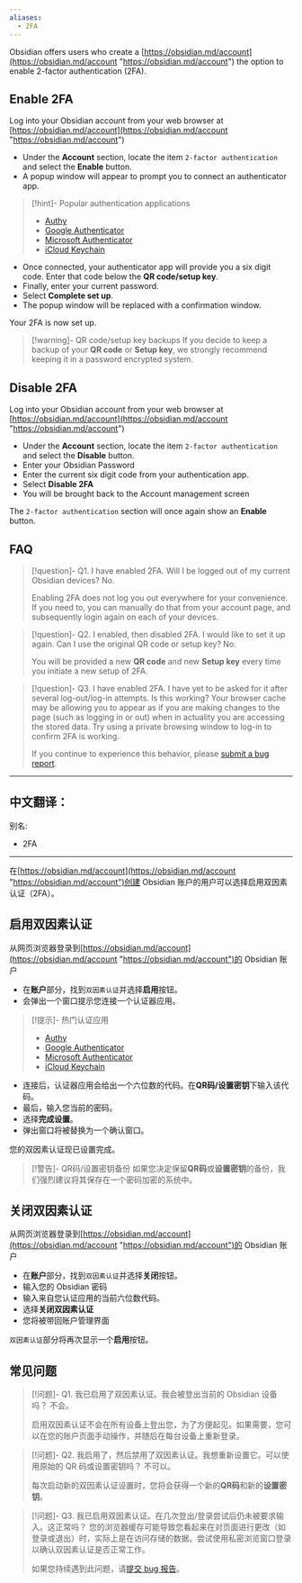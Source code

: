 ```yaml
---
aliases:
  - 2FA
---
```


Obsidian offers users who create a [https://obsidian.md/account](https://obsidian.md/account "https://obsidian.md/account") the option to enable 2-factor authentication (2FA).


## Enable 2FA

Log into your Obsidian account from your web browser at [https://obsidian.md/account](https://obsidian.md/account "https://obsidian.md/account")

- Under the **Account** section, locate the item `2-factor authentication` and select the **Enable** button. 
- A popup window will appear to prompt you to connect an authenticator app.

> [!hint]- Popular authentication applications
> - [Authy](https://authy.com "https://authy.com")
> - [Google Authenticator](https://play.google.com/store/apps/details?id=com.google.android.apps.authenticator2 "https://play.google.com/store/apps/details?id=com.google.android.apps.authenticator2")
> - [Microsoft Authenticator](https://www.microsoft.com/en-us/security/mobile-authenticator-app "https://www.microsoft.com/en-us/security/mobile-authenticator-app")
> - [iCloud Keychain](https://support.apple.com/en-gb/guide/iphone/ipha6173c19f/ios "https://support.apple.com/en-gb/guide/iphone/ipha6173c19f/ios")

- Once connected, your authenticator app will provide you a six digit code. Enter that code below the **QR code/setup key**. 
- Finally, enter your current password.
- Select **Complete set up**.
- The popup window will be replaced with a confirmation window. 

Your 2FA is now set up.

> [!warning]- QR code/setup key backups
> If you decide to keep a backup of your **QR code** or **Setup key**, we strongly recommend keeping it in a password encrypted system.

## Disable 2FA

Log into your Obsidian account from your web browser at [https://obsidian.md/account](https://obsidian.md/account "https://obsidian.md/account")

- Under the **Account** section, locate the item `2-factor authentication` and select the **Disable** button. 
- Enter your Obsidian Password
- Enter the current six digit code from your authentication app.
- Select **Disable 2FA**
- You will be brought back to the Account management screen

The `2-factor authentication` section will once again show an **Enable** button.

## FAQ

> [!question]- Q1. I have enabled 2FA. Will I be logged out of my current Obsidian devices?
> No. 
> 
> Enabling 2FA does not log you out everywhere for your convenience. If you need to, you can manually do that from your account page, and subsequently login again on each of your devices.

> [!question]- Q2. I enabled, then disabled 2FA. I would like to set it up again. Can I use the original QR code or setup key?
> No. 
> 
> You will be provided a new **QR code** and new **Setup key** every time you initiate a new setup of 2FA.

> [!question]- Q3. I have enabled 2FA. I have yet to be asked for it after several log-out/log-in attempts. Is this working?
> Your browser cache may be allowing you to appear as if you are making changes to the page (such as logging in or out) when in actuality you are accessing the stored data. Try using a private browsing window to log-in to confirm 2FA is working.
> 
> If you continue to experience this behavior, please [submit a bug report](https://forum.obsidian.md/c/bug-reports/7).


---

中文翻译：
---
别名:
  - 2FA
---

在[https://obsidian.md/account](https://obsidian.md/account "https://obsidian.md/account")创建 Obsidian 账户的用户可以选择启用双因素认证（2FA）。

## 启用双因素认证

从网页浏览器登录到[https://obsidian.md/account](https://obsidian.md/account "https://obsidian.md/account")的 Obsidian 账户

- 在**账户**部分，找到`双因素认证`并选择**启用**按钮。
- 会弹出一个窗口提示您连接一个认证器应用。

> [!提示]- 热门认证应用
> - [Authy](https://authy.com "https://authy.com")
> - [Google Authenticator](https://play.google.com/store/apps/details?id=com.google.android.apps.authenticator2 "https://play.google.com/store/apps/details?id=com.google.android.apps.authenticator2")
> - [Microsoft Authenticator](https://www.microsoft.com/en-us/security/mobile-authenticator-app "https://www.microsoft.com/en-us/security/mobile-authenticator-app")
> - [iCloud Keychain](https://support.apple.com/en-gb/guide/iphone/ipha6173c19f/ios "https://support.apple.com/en-gb/guide/iphone/ipha6173c19f/ios")

- 连接后，认证器应用会给出一个六位数的代码。在**QR码/设置密钥**下输入该代码。
- 最后，输入您当前的密码。
- 选择**完成设置**。
- 弹出窗口将被替换为一个确认窗口。

您的双因素认证现已设置完成。

> [!警告]- QR码/设置密钥备份
> 如果您决定保留**QR码**或**设置密钥**的备份，我们强烈建议将其保存在一个密码加密的系统中。

## 关闭双因素认证

从网页浏览器登录到[https://obsidian.md/account](https://obsidian.md/account "https://obsidian.md/account")的 Obsidian 账户

- 在**账户**部分，找到`双因素认证`并选择**关闭**按钮。
- 输入您的 Obsidian 密码
- 输入来自您认证应用的当前六位数代码。
- 选择**关闭双因素认证**
- 您将被带回账户管理界面

`双因素认证`部分将再次显示一个**启用**按钮。

## 常见问题

> [!问题]- Q1. 我已启用了双因素认证。我会被登出当前的 Obsidian 设备吗？
> 不会。
> 
> 启用双因素认证不会在所有设备上登出您，为了方便起见。如果需要，您可以在您的账户页面手动操作，并随后在每台设备上重新登录。

> [!问题]- Q2. 我启用了，然后禁用了双因素认证。我想重新设置它。可以使用原始的 QR 码或设置密钥吗？
> 不可以。
> 
> 每次启动新的双因素认证设置时，您将会获得一个新的**QR码**和新的**设置密钥**。

> [!问题]- Q3. 我已启用双因素认证。在几次登出/登录尝试后仍未被要求输入。这正常吗？
> 您的浏览器缓存可能导致您看起来在对页面进行更改（如登录或退出）时，实际上是在访问存储的数据。尝试使用私密浏览窗口登录以确认双因素认证是否正常工作。
> 
> 如果您持续遇到此问题，请[提交 bug 报告](https://forum.obsidian.md/c/bug-reports/7)。